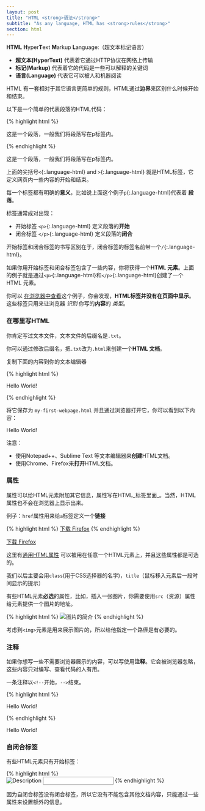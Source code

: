 ```yaml
---
layout: post
title: "HTML <strong>语法</strong>"
subtitle: "As any language, HTML has <strong>rules</strong>"
section: html
---
```


**HTML**  **H**yper**T**ext **M**arkup **L**anguage:（超文本标记语言）

* **超文本(HyperText)**  代表着它通过HTTP协议在网络上传输
* **标记(Markup)** 代表着它的代码是一些可以解释的关键词
* **语言(Language)** 代表它可以被人和机器阅读

HTML 有一套相对于其它语言更简单的规则，HTML通过**边界**来区别什么时候开始和结束。


以下是一个简单的代表段落的HTML代码：

{% highlight html %}
<p>这是一个段落，一般我们将段落写在p标签内。</p>
{% endhighlight %}

<div class="result"><p>这是一个段落，一般我们将段落写在p标签内。</p></div>

上面的尖括号`<`{:.language-html} and `>`{:.language-html} 就是HTML标签，它定义网页内一些内容的开始和结束。

每一个标签都有明确的**意义**，比如说上面这个例子`p`{:.language-html}代表着 **段落**。


标签通常成对出现：

* 开始标签 `<p>`{:.language-html} 定义段落的**开始**
* 闭合标签 `</p>`{:.language-html} 定义段落的**闭合**

开始标签和闭合标签的书写区别在于，闭合标签的标签名前带一个`/`{:.language-html}。

如果你用开始标签和闭合标签包含了一些内容，你将获得一个**HTML 元素**。上面的例子就是通过`<p>`{:.language-html}和`</p>`{:.language-html}创建了一个HTML 元素。

你可以 [在浏览器中查看](/html/sample-paragraph.html)这个例子，你会发现，**HTML标签并没有在页面中显示**。这些标签只用来让浏览器 _识别_ 你写的**内容**的 _类型_。

### 在哪里写HTML

你肯定写过文本文件，文本文件的后缀名是`.txt`。

你可以通过修改后缀名，把`.txt`改为`.html`来创建一个**HTML 文档**。

复制下面的内容到你的文本编辑器

{% highlight html %}
<p>Hello World!</p>
{% endhighlight %}

将它保存为 `my-first-webpage.html` 并且通过浏览器打开它，你可以看到以下内容：

<div class="result"><p>Hello World!</p></div>

注意：
* 使用Notepad++、Sublime Text 等文本编辑器来**创建**HTML文档。
* 使用Chrome、Firefox来**打开**HTML文档。

### 属性


属性可以给HTML元素附加其它信息，属性写在HTML_标签里面_。当然，HTML属性也不会在浏览器上显示出来。


例子：`href`属性用来给`a`标签定义一个**链接**

{% highlight html %}
<a href="http://www.mozilla.com/firefox">下载 Firefox</a>
{% endhighlight %}

<div class="result"><a href="http://www.mozilla.com/firefox">下载 Firefox</a></div>


这里有[通用HTML属性](https://developer.mozilla.org/en-US/docs/Web/HTML/Global_attributes) 可以被用在任意一个HTML元素上，并且这些属性都是可选的。


我们以后主要会用`class`(用于CSS选择器的名字)，`title`（鼠标移入元素后一段时间显示的提示）

有些HTML元素**必选**的属性，比如，插入一张图片，你需要使用`src`（资源）属性给元素提供一个图片的地址。


{% highlight html %}
<img src="#" alt="图片的简介">
{% endhighlight %}

考虑到`<img>`元素是用来展示图片的，所以给他指定一个路径是有必要的。




### 注释

如果你想写一些不需要浏览器展示的内容，可以写使用**注释**。它会被浏览器忽略，这些内容只对编写、查看代码的人有用。


一条注释以`<!--`开始，`-->`结束。

{% highlight html %}
<!-- 这是一条注释，将会被浏览器忽略 -->
<p>Hello World!</p>
{% endhighlight %}


<div class="result"><p>Hello World!</p></div>

### 自闭合标签

有些HTML元素只有开始标签：

{% highlight html %}
<br> <!-- line-break -->
<img src="http://placehold.it/50x50" alt="Description"> <!-- image -->
<input type="text"> <!-- text input -->
{% endhighlight %}

因为自闭合标签没有闭合标签，所以它没有不能包含其他文档内容，只能通过一些属性来设置额外的信息。
